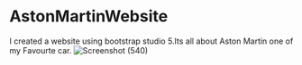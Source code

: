 # AstonMartinWebsite
I created a website using bootstrap studio 5.Its all about Aston Martin one of my Favourte car.
![Screenshot (540)](https://github.com/ImalKesara/AstonMartinWebsite/assets/136368707/a9a1f8aa-c667-4f4f-a2e5-d049daa931d5)
